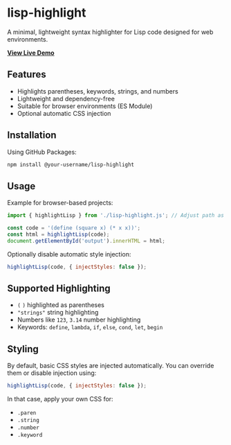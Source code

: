 # lisp-highlight

A minimal, lightweight syntax highlighter for Lisp code designed for web environments.

[**View Live Demo**](https://hwahyeon.github.io/lisp-highlight/)

## Features

- Highlights parentheses, keywords, strings, and numbers
- Lightweight and dependency-free
- Suitable for browser environments (ES Module)
- Optional automatic CSS injection

## Installation

Using GitHub Packages:

```bash
npm install @your-username/lisp-highlight
```

## Usage

Example for browser-based projects:

```js
import { highlightLisp } from './lisp-highlight.js'; // Adjust path as needed

const code = '(define (square x) (* x x))';
const html = highlightLisp(code);
document.getElementById('output').innerHTML = html;
```

Optionally disable automatic style injection:

```js
highlightLisp(code, { injectStyles: false });
```

## Supported Highlighting

- `(` `)` highlighted as parentheses
- `"strings"` string highlighting
- Numbers like `123`, `3.14` number highlighting
- Keywords: `define`, `lambda`, `if`, `else`, `cond`, `let`, `begin`

## Styling

By default, basic CSS styles are injected automatically. You can override them or disable injection using:

```js
highlightLisp(code, { injectStyles: false });
```

In that case, apply your own CSS for:

- `.paren`
- `.string`
- `.number`
- `.keyword`
